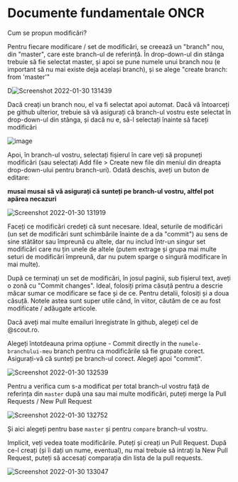 # Documente fundamentale ONCR

Cum se propun modificări? 

Pentru fiecare modificare / set de modificări, se creează un "branch" nou, din "master", care este branch-ul de referință. În drop-down-ul din stânga trebuie să fie selectat master, și apoi se pune numele unui branch nou (e important să nu mai existe deja același branch), și se alege "create branch: <nume> from 'master'"
  
  D![Screenshot 2022-01-30 131439](https://user-images.githubusercontent.com/2837718/151697270-9bdf13ba-15cd-40f9-86c6-e121ac514f15.png)

Dacă creați un branch nou, el va fi selectat apoi automat. Dacă vă întoarceți pe github ulterior, trebuie să vă asigurați că branch-ul vostru este selectat în drop-down-ul din stânga, și dacă nu e, să-l selectați înainte să faceți modificări
  
  ![image](https://user-images.githubusercontent.com/2837718/151697333-df51e9d4-4b6d-4907-a086-a675e4911a3d.png)

Apoi, în branch-ul vostru, selectați fișierul în care veți să propuneți modificări (sau selectați Add file > Create new file din meniul din dreapta drop-down-ului pentru branch-uri). Odată deschis, aveți un buton de editare:
  
  **musai musai să vă asigurați că sunteți pe branch-ul vostru, altfel pot apărea necazuri**
  
  ![Screenshot 2022-01-30 131919](https://user-images.githubusercontent.com/2837718/151697421-d4e5eb33-e7e5-4ec5-8265-4b9d73a07cb3.png)
  
Faceți ce modificări credeți că sunt necesare. Ideal, seturile de modificări (un set de modificări sunt schimbările înainte de a da "commit") au sens de sine stătător sau împreună cu altele, dar nu includ într-un singur set modificări care nu țin unele de altele (putem extrage și grupa mai multe seturi de modificări împreună, dar nu putem sparge o singură modificare în mai multe).
  
După ce terminați un set de modificări, în josul paginii, sub fișierul text, aveți o zonă cu "Commit changes". Ideal, folosiți prima căsuță pentru a descrie măcar sumar ce modificare se face și de ce. Pentru detalii, folosiți și a doua căsuță. Notele astea sunt super utile când, în viitor, căutăm de ce au fost modificate / adăugate articole.
  
Dacă aveți mai multe emailuri înregistrate în github, alegeți cel de @scout.ro. 
  
Alegeți întotdeauna prima opțiune - Commit directly in the `numele-branchului-meu` branch pentru ca modificările să fie grupate corect. Asigurați-vă că sunteți pe branch-ul corect. Alegeți apoi "commit".
  
  ![Screenshot 2022-01-30 132539](https://user-images.githubusercontent.com/2837718/151697614-aaf8f586-c46d-4f27-bae1-e28a7d815ff7.png)


Pentru a verifica cum s-a modificat per total branch-ul vostru față de referința din `master` după una sau mai multe modificări, puteți merge la Pull Requests / New Pull Request
  
  ![Screenshot 2022-01-30 132752](https://user-images.githubusercontent.com/2837718/151697697-2f774c86-6cee-47da-b7a9-2002090a6e1c.png)

Și aici alegeți pentru base `master` și pentru `compare` branch-ul vostru. 
  
Implicit, veți vedea toate modificările. Puteți și creați un Pull Request. După ce-l creați (și îi dați un nume, eventual), nu mai trebuie să intrați la New Pull Request, puteți să accesați comparația din lista de la pull requests.

![Screenshot 2022-01-30 133047](https://user-images.githubusercontent.com/2837718/151697808-29809300-cb21-4c87-8016-e55243c43486.png)

